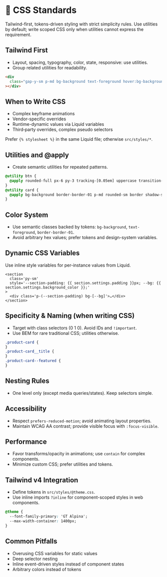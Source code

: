 <!--
⚠️ NOTE: This file is programmatically generated and will be updated automatically. Do not modify this file directly. Project-specific documentation should live elsewhere.
-->

# 🎨 CSS Standards

Tailwind-first, tokens-driven styling with strict simplicity rules. Use utilities by default; write scoped CSS only when utilities cannot express the requirement.

## Tailwind First

- Layout, spacing, typography, color, state, responsive: use utilities.
- Group related utilities for readability.

```html
<div
  class="gap-y-sm p-md bg-background text-foreground hover:bg-background-secondary md:gap-x-md flex flex-col rounded-sm md:flex-row"
></div>
```

## When to Write CSS

- Complex keyframe animations
- Vendor-specific overrides
- Runtime-dynamic values via Liquid variables
- Third‑party overrides, complex pseudo selectors

Prefer `{% stylesheet %}` in the same Liquid file; otherwise `src/styles/*`.

## Utilities and @apply

- Create semantic utilities for repeated patterns.

```css
@utility btn {
  @apply rounded-full px-6 py-3 tracking-[0.05em] uppercase transition-colors;
}
@utility card {
  @apply bg-background border-border-01 p-md rounded-sm border shadow-sm;
}
```

## Color System

- Use semantic classes backed by tokens: `bg-background`, `text-foreground`, `border-border-01`.
- Avoid arbitrary hex values; prefer tokens and design-system variables.

## Dynamic CSS Variables

Use inline style variables for per-instance values from Liquid.

```liquid
<section
  class='py-sm'
  style='--section-padding: {{ section.settings.padding }}px; --bg: {{ section.settings.background_color }};'
>
  <div class='p-(--section-padding) bg-[--bg]'>…</div>
</section>
```

## Specificity & Naming (when writing CSS)

- Target with class selectors (0 1 0). Avoid IDs and `!important`.
- Use BEM for rare traditional CSS; utilities otherwise.

```css
.product-card {
}
.product-card__title {
}
.product-card--featured {
}
```

## Nesting Rules

- One level only (except media queries/states). Keep selectors simple.

## Accessibility

- Respect `prefers-reduced-motion`; avoid animating layout properties.
- Maintain WCAG AA contrast; provide visible focus with `:focus-visible`.

## Performance

- Favor transforms/opacity in animations; use `contain` for complex components.
- Minimize custom CSS; prefer utilities and tokens.

## Tailwind v4 Integration

- Define tokens in `src/styles/@theme.css`.
- Use inline imports `?inline` for component-scoped styles in web components.

```css
@theme {
  --font-family-primary: 'GT Alpina';
  --max-width-container: 1400px;
}
```

## Common Pitfalls

- Overusing CSS variables for static values
- Deep selector nesting
- Inline event-driven styles instead of component states
- Arbitrary colors instead of tokens

